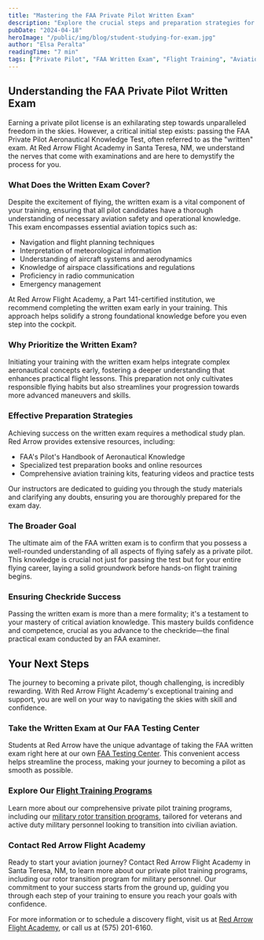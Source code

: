 ```yaml
---
title: "Mastering the FAA Private Pilot Written Exam"
description: "Explore the crucial steps and preparation strategies for passing the FAA Private Pilot Written Exam. Learn how Red Arrow Flight Academy in Santa Teresa, NM, supports students from the classroom to the cockpit."
pubDate: "2024-04-18"
heroImage: "/public/img/blog/student-studying-for-exam.jpg"
author: "Elsa Peralta"
readingTime: "7 min"
tags: ["Private Pilot", "FAA Written Exam", "Flight Training", "Aviation Education", "Red Arrow Flight Academy"]
---
```


## Understanding the FAA Private Pilot Written Exam
Earning a private pilot license is an exhilarating step towards unparalleled freedom in the skies. However, a critical initial step exists: passing the FAA Private Pilot Aeronautical Knowledge Test, often referred to as the "written" exam. At Red Arrow Flight Academy in Santa Teresa, NM, we understand the nerves that come with examinations and are here to demystify the process for you.

### What Does the Written Exam Cover?

Despite the excitement of flying, the written exam is a vital component of your training, ensuring that all pilot candidates have a thorough understanding of necessary aviation safety and operational knowledge. This exam encompasses essential aviation topics such as:

- Navigation and flight planning techniques
- Interpretation of meteorological information
- Understanding of aircraft systems and aerodynamics
- Knowledge of airspace classifications and regulations
- Proficiency in radio communication
- Emergency management

At Red Arrow Flight Academy, a Part 141-certified institution, we recommend completing the written exam early in your training. This approach helps solidify a strong foundational knowledge before you even step into the cockpit.

### Why Prioritize the Written Exam?

Initiating your training with the written exam helps integrate complex aeronautical concepts early, fostering a deeper understanding that enhances practical flight lessons. This preparation not only cultivates responsible flying habits but also streamlines your progression towards more advanced maneuvers and skills.

### Effective Preparation Strategies

Achieving success on the written exam requires a methodical study plan. Red Arrow provides extensive resources, including:

- FAA's Pilot's Handbook of Aeronautical Knowledge
- Specialized test preparation books and online resources
- Comprehensive aviation training kits, featuring videos and practice tests

Our instructors are dedicated to guiding you through the study materials and clarifying any doubts, ensuring you are thoroughly prepared for the exam day.

### The Broader Goal

The ultimate aim of the FAA written exam is to confirm that you possess a well-rounded understanding of all aspects of flying safely as a private pilot. This knowledge is crucial not just for passing the test but for your entire flying career, laying a solid groundwork before hands-on flight training begins.

### Ensuring Checkride Success

Passing the written exam is more than a mere formality; it's a testament to your mastery of critical aviation knowledge. This mastery builds confidence and competence, crucial as you advance to the checkride—the final practical exam conducted by an FAA examiner.

## Your Next Steps

The journey to becoming a private pilot, though challenging, is incredibly rewarding. With Red Arrow Flight Academy's exceptional training and support, you are well on your way to navigating the skies with skill and confidence.

### Take the Written Exam at Our FAA Testing Center

Students at Red Arrow have the unique advantage of taking the FAA written exam right here at our own [FAA Testing Center](https://www.flyredarrow.com/flight-programs/faa-testing-center). This convenient access helps streamline the process, making your journey to becoming a pilot as smooth as possible.

### Explore Our [Flight Training Programs](https://www.flyredarrow.com/flight-programs)

Learn more about our comprehensive private pilot training programs, including our [military rotor transition programs](https://www.flyredarrow.com/flight-programs/military-rotor-transition), tailored for veterans and active duty military personnel looking to transition into civilian aviation.

### Contact Red Arrow Flight Academy

Ready to start your aviation journey? Contact Red Arrow Flight Academy in Santa Teresa, NM, to learn more about our private pilot training programs, including our rotor transition program for military personnel. Our commitment to your success starts from the ground up, guiding you through each step of your training to ensure you reach your goals with confidence.

For more information or to schedule a discovery flight, visit us at [Red Arrow Flight Academy](https://www.flyredarrow.com/), or call us at (575) 201-6160.
